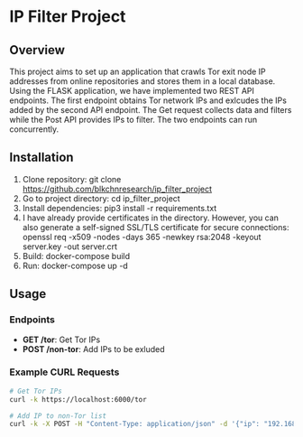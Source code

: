 # IP Filter Project

## Overview
This project aims to set up an application that crawls Tor exit node IP addresses from online repositories and stores them in a local database. Using the FLASK application, we have implemented two REST API endpoints. The first endpoint obtains Tor network IPs and exlcudes the IPs added by the second API endpoint. The Get request collects data and filters while the Post API provides IPs to filter. The two endpoints can run concurrently. 


## Installation
1. Clone repository: git clone https://github.com/blkchnresearch/ip_filter_project
2. Go to project directory: cd ip_filter_project
3. Install dependencies: pip3 install -r requirements.txt
4. I have already provide certificates in the directory. However, you can also generate a self-signed SSL/TLS certificate for secure connections: openssl req -x509 -nodes -days 365 -newkey rsa:2048 -keyout server.key -out server.crt
5. Build: docker-compose build
6. Run: docker-compose up -d  


## Usage
### Endpoints
- **GET /tor**: Get Tor IPs
- **POST /non-tor**: Add IPs to be exluded

### Example CURL Requests
```bash
# Get Tor IPs
curl -k https://localhost:6000/tor

# Add IP to non-Tor list
curl -k -X POST -H "Content-Type: application/json" -d '{"ip": "192.168.1.1"}' https://localhost:6000/non-tor


```



